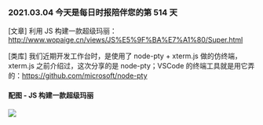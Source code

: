 ### 2021.03.04 今天是每日时报陪伴您的第 514 天

[文章] 利用 JS 构建一款超级玛丽：<http://www.wopaige.cn/views/JS%E5%9F%BA%E7%A1%80/Super.html>

[类库] 我们近期开发工作台时，是使用了 node-pty + xterm.js 做的仿终端，xterm.js 之前介绍过，这次分享的是 node-pty；VSCode 的终端工具就是用它弄的：<https://github.com/microsoft/node-pty>

#### 配图 - JS 构建一款超级玛丽

![](http://www.wopaige.cn/assets/img/super.c398273b.gif)
